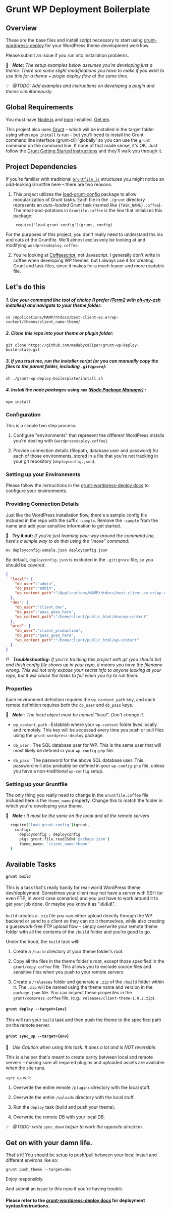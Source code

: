 Grunt WP Deployment Boilerplate
===========================

## Overview

These are the base files and install script necessary to start using [grunt-wordpress-deploy](https://github.com/madebycaliper/grunt-wordpress-deploy) for your WordPress theme development workflow.

Please submit an issue if you run into installation problems.

:loudspeaker: &nbsp; _**Note:** The setup examples below assumes you're developing just a theme. There are some slight modifications you have to make if you want to use this for a theme + plugin deploy flow at the same time._

:bulb: &nbsp; _@TODO: Add examples and instructions on developing a plugin and theme simultaneously._


## Global Requirements

You must have [Node.js](http://nodejs.org/) and [npm](https://www.npmjs.org/) installed. [Get em](https://docs.npmjs.com/getting-started/installing-node).

This project also uses [Grunt](http://gruntjs.com/getting-started) – which will be installed in the target folder using when `npm install` is run – but you'll need to install the Grunt command line interface (grunt-cli) 'globally' so you can use the `grunt` command on the command line. If none of that made sense, it's OK. Just follow the [Grunt Getting Started instructions](http://gruntjs.com/getting-started) and they'll walk you through it.


## Project Dependencies

If you're familiar with traditional [`Gruntfile.js`](http://gruntjs.com/sample-gruntfile) structures you might notice an odd-looking Gruntfile here – there are two reasons:

1. This project utilizes the [load-grunt-config](http://firstandthird.github.io/load-grunt-config/) package to allow modularization of Grunt tasks. Each file in the `./grunt` directory represents an _auto-loaded_ Grunt task (named like `{TASK_NAME}.coffee`). The meat-and-potatoes in `Gruntile.coffee` is the line that initializes this package:

        require('load-grunt-config')(grunt, config)

  For the purposes of this project, you don't really need to understand ths ins and outs of the Gruntfile. We'll almost exclusively be looking at and modifying `wordpressdeploy.coffee`.

2. You're looking at [Coffeescript](http://coffeescript.org), not Javascript. I generally don't write in coffee when developing WP themes, but I always use it for creating Grunt and task files, since it makes for a much leaner and more readable file.


## Let's do this

##### 1. Use your command line tool of choice (I prefer [iTerm2](http://iterm2.com/) with [oh-my-zsh](https://github.com/robbyrussell/oh-my-zsh) installed) and navigate to your theme folder:

  ```shell
  cd /Applications/MAMP/htdocs/best-client-ev.er/wp-content/themes/client_name-theme/
  ```

##### 2. Clone this repo into your theme or plugin folder:

  ```shell
  git clone https://github.com/madebycaliper/grunt-wp-deploy-boilerplate.git
  ```

##### 3. If you trust me, run the installer script (or you can manually copy the files to the parent folder, including `.gitignore`):

  ```shell
  sh ./grunt-wp-deploy-boilerplate/install.sh
  ```

##### 4. Install the node packages using `npm` ([Node Package Manager](https://www.npmjs.com/)) :

  ```shell
  npm install
  ```

### Configuration

This is a simple two step process:

1. Configure "environments" that represent the different WordPress installs you're dealing with (`wordpressdeploy.coffee`).

2. Provide connection details (filepath, database user and password) for each of those environments, stored in a file that you're not tracking in your git repository (`deployconfig.json`).

### Setting up your Environments

Please follow the instructions in the [grunt-wordpress-deploy docs](https://github.com/madebycaliper/grunt-wordpress-deploy#getting-started) to configure your environments.

### Providing Connection Details

Just like the WordPress installation flow, there's a sample config file included in the repo with the suffix `-sample`. Remove the `-sample` from the name and add your sensitive information to get started.

:dart: &nbsp; **Try it out:** _If you're just learning your way around the command line, here's a simple way to do that using the "move" command:_

```
mv deployconfig-sample.json deployconfig.json
```

By default, `deployconfig.json` is excluded in the `.gitignore` file, so you should be covered. 


```json
{
  "local": {
    "db_user":"admin",
    "db_pass":"admin",  
    "wp_content_path":"/Applications/MAMP/htdocs/best-client-ev.er/wp-content"
  },
  "dev": {
    "db_user":"client_dev",
    "db_pass":"pass_goes_here",
    "wp_content_path":"/home/client/public_html/dev/wp-content"
  },
  "prod": {
    "db_user":"client_production",
    "db_pass":"pass_goes_here",
    "wp_content_path":"/home/client/public_html/wp-content"
  }
}

```

:interrobang: &nbsp; _**Troubleshooting:** If you're tracking this project with git (you should be) and thish config file shows up in your repo, it means you have the filename wrong. This will not only expose your secret info to anyone looking at your repo, but it will cause the tasks to fail when you try to run them._


### Properties

Each environment definition requires the `wp_content_path` key, and each remote definition requires both the `db_user` and `db_pass` keys.

:loudspeaker: &nbsp; _**Note** : The local object must be named "local". Don't change it._

* `wp_content_path` : Establish where your `wp-content` folder lives locally and remotely. This key will be accessed every time you push or pull files using the `grunt-wordpress-deploy` package.

* `db_user` : The SQL database user for WP. This is the same user that will most likely be defined in your `wp-config.php` file.

* `db_pass` : The password for the above SQL database user. This password will also probably be defined in your `wp-config.php` file, unless you have a non-traditional `wp-config` setup.


### Setting up your Gruntfile

The only thing you really need to change in the `Gruntfile.coffee` file included here is the `theme_name` property. Change this to match the folder in which you're developing your theme.

:loudspeaker: &nbsp; _**Note :** It must be the same on the local and all the remote servers_

```coffee
  require('load-grunt-config')(grunt,
    config:
      deployconfig : deployconfig
      pkg: grunt.file.readJSON('package.json')
      theme_name: 'client_name-theme'      
  )
```


## Available Tasks


#### `grunt build`

This is a task that's really handy for real-world WordPress theme dev/deployment. Sometimes your client may not have a server with SSH (or even FTP, in worst case scenarios) and you just have to work around it to get your job done. Or maybe you know it as ":moneybag::moneybag::moneybag:".

`build` creates a `.zip` file you can either upload directly through the WP backend or send to a client so they can do it themselves, while also creating a guesswork-free FTP upload flow – simply overwrite your remote theme folder with all the contents of the `/build` folder and you're good to go.

Under the hood, the `build` task will:

1. Create a `/build` directory at your theme folder's root.

2. Copy all the files in the theme folder's root, except those specified in the `grunt/copy.coffee` file. This allows you to exclude source files and sensitive files when you push to your remote servers.

3. Create a `/releases` folder and generate a `.zip` of the `/build` folder within it. The `.zip` will be named using the theme name and version in the `package.json` file. You can inspect these properites in the `grunt/compress.coffee` file. (e.g.: `releases/client-theme-1.0.2.zip`).


#### `grunt deploy --target={env}`

This will run your `build` task and then push the theme to the specified path on the remote server.

#### `grunt sync_up --target={env}`

:pizza: &nbsp; _Use Caution when using this task. It does a lot and is NOT reversible._

This is a helper that's meant to create parity between local and remote servers – making sure all required plugins and uploaded assets are available when the site runs.

`sync_up` will:

1. Overwrite the entire remote `/plugins` directory with the local stuff.

2. Overwrite the entire `/uploads` directory with the local stuff.

3. Run the `deploy` task (build and push your theme).

4. Overwrite the remote DB with your local DB.

:bulb: &nbsp; _@TODO: write `sync_down` helper to work the opposite direction._



## Get on with your damn life.

That's it! You should be setup to push/pull between your local install and different environs like so:

```
grunt push_theme --target=dev
```

Enjoy responsibly.

And submit an issue to this repo if you're having trouble.


#### Please refer to the [grunt-wordpress-deploy docs](https://github.com/madebycaliper/grunt-wordpress-deploy/) for deployment syntax/instructions.

